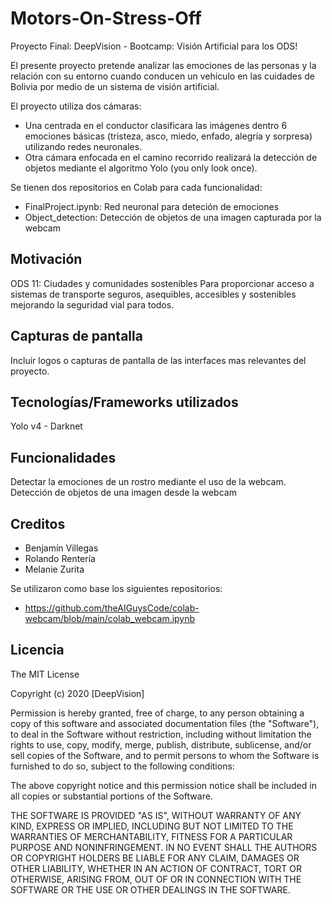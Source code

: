 # Motors-On-Stress-Off
Proyecto Final: DeepVision - Bootcamp: Visión Artificial para los ODS!

El presente proyecto pretende analizar las emociones de las personas y la relación con su entorno cuando conducen un vehículo en las cuidades de Bolivia por medio de un sistema de visión artificial. 

El proyecto utiliza dos cámaras: 
- Una centrada en el conductor clasificara las imágenes dentro 6 emociones básicas (tristeza, asco, miedo, enfado, alegría y sorpresa) utilizando redes neuronales.
- Otra cámara enfocada en el camino recorrido realizará la detección de objetos mediante el algoritmo Yolo (you only look once).

Se tienen dos repositorios en Colab para cada funcionalidad: 
- FinalProject.ipynb: Red neuronal para deteción de emociones
- Object_detection: Detección de objetos de una imagen capturada por la webcam

## Motivación
ODS 11: Ciudades y comunidades sostenibles
Para proporcionar acceso a sistemas de transporte seguros, asequibles, accesibles y sostenibles mejorando la seguridad vial para todos.

## Capturas de pantalla
Incluir logos o capturas de pantalla de las interfaces mas relevantes del proyecto.

## Tecnologías/Frameworks utilizados
Yolo v4 - Darknet 

## Funcionalidades
Detectar la emociones de un rostro mediante el uso de la webcam.
Detección de objetos de una imagen desde la webcam
## Creditos
- Benjamín Villegas
- Rolando Rentería 
- Melanie Zurita 

Se utilizaron como base los siguientes repositorios:
- https://github.com/theAIGuysCode/colab-webcam/blob/main/colab_webcam.ipynb

## Licencia

The MIT License

Copyright (c) 2020 [DeepVision]

Permission is hereby granted, free of charge, to any person obtaining a copy
of this software and associated documentation files (the "Software"), to deal
in the Software without restriction, including without limitation the rights
to use, copy, modify, merge, publish, distribute, sublicense, and/or sell
copies of the Software, and to permit persons to whom the Software is
furnished to do so, subject to the following conditions:

The above copyright notice and this permission notice shall be included in
all copies or substantial portions of the Software.

THE SOFTWARE IS PROVIDED "AS IS", WITHOUT WARRANTY OF ANY KIND, EXPRESS OR
IMPLIED, INCLUDING BUT NOT LIMITED TO THE WARRANTIES OF MERCHANTABILITY,
FITNESS FOR A PARTICULAR PURPOSE AND NONINFRINGEMENT. IN NO EVENT SHALL THE
AUTHORS OR COPYRIGHT HOLDERS BE LIABLE FOR ANY CLAIM, DAMAGES OR OTHER
LIABILITY, WHETHER IN AN ACTION OF CONTRACT, TORT OR OTHERWISE, ARISING FROM,
OUT OF OR IN CONNECTION WITH THE SOFTWARE OR THE USE OR OTHER DEALINGS IN
THE SOFTWARE.
